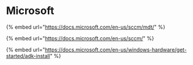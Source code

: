 # Microsoft

{% embed url="https://docs.microsoft.com/en-us/sccm/mdt/" %}

{% embed url="https://docs.microsoft.com/en-us/sccm/" %}

{% embed url="https://docs.microsoft.com/en-us/windows-hardware/get-started/adk-install" %}

